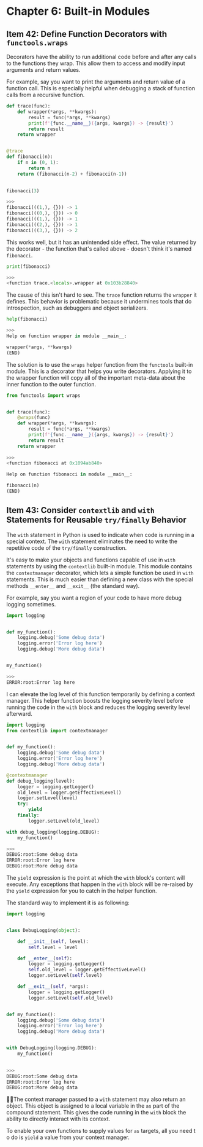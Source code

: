 # Chapter 6: Built-in Modules

## Item 42: Define Function Decorators with `functools.wraps`
Decorators have the ability to run additional code before and after any calls to the functions they wrap. This allow them to access and modify input arguments and return values.

For example, say you want to print the arguments and return value of a function call. This is especially helpful when debugging a stack of function calls from a recursive function.

```Python
def trace(func):
    def wrapper(*args, **kwargs):
        result = func(*args, **kwargs)
        print(f'{func.__name__}({args, kwargs}) -> {result}')
        return result
    return wrapper


@trace
def fibonacci(n):
    if n in (0, 1):
        return n
    return (fibonacci(n-2) + fibonacci(n-1))
    

fibonacci(3)

>>>
fibonacci(((1,), {})) -> 1
fibonacci(((0,), {})) -> 0
fibonacci(((1,), {})) -> 1
fibonacci(((2,), {})) -> 1
fibonacci(((3,), {})) -> 2
```

This works well, but it has an unintended side effect. The value returned by the decorator - the function that's called above - doesn't think it's named `fibonacci`.

```Python
print(fibonacci)

>>>
<function trace.<locals>.wrapper at 0x103b28840>
```

The cause of this  isn't hard to see. The `trace` function returns the `wrapper` it defines. This behavior is problematic because it  undermines tools that do introspection, such as debuggers and object serializers.

```Python
help(fibonacci)

>>>
Help on function wrapper in module __main__:

wrapper(*args, **kwargs)
(END)
```

The solution is to use the `wraps` helper function from the `functools` built-in module. This is a decorator that helps you write decorators. Applying it to the wrapper function will copy all of the important meta-data about the inner function to the outer function.

```Python
from functools import wraps


def trace(func):
    @wraps(func)
    def wrapper(*args, **kwargs):
        result = func(*args, **kwargs)
        print(f'{func.__name__}({args, kwargs}) -> {result}')
        return result
    return wrapper
    
>>>
<function fibonacci at 0x1094ab840>

Help on function fibonacci in module __main__:

fibonacci(n)
(END)
```

## Item 43: Consider `contextlib` and `with` Statements for Reusable `try/finally` Behavior
The `with` statement in Python is used to indicate when code is running in a special context. The `with` statement eliminates the need to write the repetitive code of the `try/finally` construction.

It's easy to make your objects and functions capable of use in `with` statements by using the `contextlib` built-in module. This module contains the `contextmanager` decorator, which lets a simple function be used in `with` statements. This is much easier than defining a new class with the special methods `__enter__` and `__exit__` (the standard way).

For example, say you want a region of your code to have more debug logging sometimes.

```Python
import logging


def my_function():
    logging.debug('Some debug data')
    logging.error('Error log here')
    logging.debug('More debug data')


my_function()

>>>
ERROR:root:Error log here
```

I can elevate the log level of this function temporarily by defining a context manager. This helper function boosts the logging severity level before running the code in the `with` block and reduces the logging severity level afterward.

```Python
import logging
from contextlib import contextmanager


def my_function():
    logging.debug('Some debug data')
    logging.error('Error log here')
    logging.debug('More debug data')

@contextmanager
def debug_logging(level):
    logger = logging.getLogger()
    old_level = logger.getEffectiveLevel()
    logger.setLevel(level)
    try:
        yield
    finally:
        logger.setLevel(old_level)

with debug_logging(logging.DEBUG):
    my_function()

>>>
DEBUG:root:Some debug data
ERROR:root:Error log here
DEBUG:root:More debug data
```

The `yield` expression is the point at which the `with` block's content will execute. Any exceptions that happen in the `with` block will be re-raised by the `yield` expression for you to catch in the helper function.

The standard way to implement it is as following:

```Python
import logging


class DebugLogging(object):

    def __init__(self, level):
        self.level = level

    def __enter__(self):
        logger = logging.getLogger()
        self.old_level = logger.getEffectiveLevel()
        logger.setLevel(self.level)

    def __exit__(self, *args):
        logger = logging.getLogger()
        logger.setLevel(self.old_level)


def my_function():
    logging.debug('Some debug data')
    logging.error('Error log here')
    logging.debug('More debug data')


with DebugLogging(logging.DEBUG):
    my_function()
    

>>>
DEBUG:root:Some debug data
ERROR:root:Error log here
DEBUG:root:More debug data
```

The context manager passed to a `with` statement may also return an object. This object is assigned to a local variable in the `as` part of the compound statement. This gives the code running in the `with` block the ability to directly interact with its context.

To enable your own functions to supply values for `as` targets, all you need t o do is `yield` a value from your context manager.






